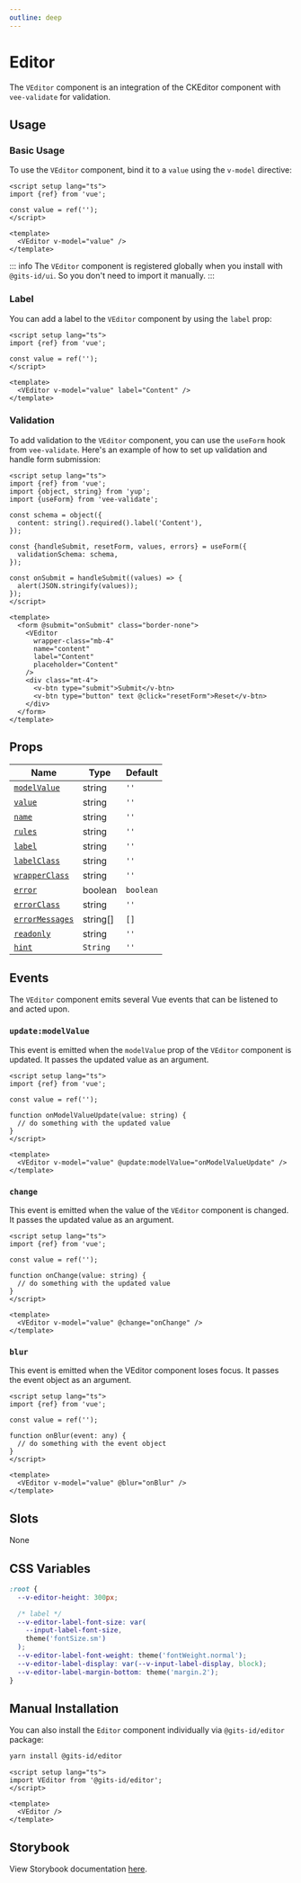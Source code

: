 ```yaml
---
outline: deep
---
```


# Editor

The `VEditor` component is an integration of the CKEditor component with `vee-validate` for validation.

## Usage

### Basic Usage

To use the `VEditor` component, bind it to a `value` using the `v-model` directive:

<LivePreview src="forms-editor--default">

```vue
<script setup lang="ts">
import {ref} from 'vue';

const value = ref('');
</script>

<template>
  <VEditor v-model="value" />
</template>
```

</LivePreview>

::: info
The `VEditor` component is registered globally when you install with `@gits-id/ui`. So you don't need to import it manually.
:::

### Label

You can add a label to the `VEditor` component by using the `label` prop:

<LivePreview src="forms-editor--label">

```vue
<script setup lang="ts">
import {ref} from 'vue';

const value = ref('');
</script>

<template>
  <VEditor v-model="value" label="Content" />
</template>
```

</LivePreview>

### Validation

To add validation to the `VEditor` component, you can use the `useForm` hook from `vee-validate`. Here's an example of how to set up validation and handle form submission:

<LivePreview src="forms-editor--validation">

```vue
<script setup lang="ts">
import {ref} from 'vue';
import {object, string} from 'yup';
import {useForm} from 'vee-validate';

const schema = object({
  content: string().required().label('Content'),
});

const {handleSubmit, resetForm, values, errors} = useForm({
  validationSchema: schema,
});

const onSubmit = handleSubmit((values) => {
  alert(JSON.stringify(values));
});
</script>

<template>
  <form @submit="onSubmit" class="border-none">
    <VEditor
      wrapper-class="mb-4"
      name="content"
      label="Content"
      placeholder="Content"
    />
    <div class="mt-4">
      <v-btn type="submit">Submit</v-btn>
      <v-btn type="button" text @click="resetForm">Reset</v-btn>
    </div>
  </form>
</template>
```

</LivePreview>

## Props

| Name                              | Type     | Default   |
| --------------------------------- | -------- | --------- |
| [`modelValue`](#modelValue)       | string   | `''`      |
| [`value`](#value)                 | string   | `''`      |
| [`name`](#name)                   | string   | `''`      |
| [`rules`](#rules)                 | string   | `''`      |
| [`label`](#label)                 | string   | `''`      |
| [`labelClass`](#labelClass)       | string   | `''`      |
| [`wrapperClass`](#wrapperClass)   | string   | `''`      |
| [`error`](#error)                 | boolean  | `boolean` |
| [`errorClass`](#errorClass)       | string   | `''`      |
| [`errorMessages`](#errorMessages) | string[] | `[]`      |
| [`readonly`](#readonly)           | string   | `''`      |
| [`hint`](#hint)                   | `String` | `''`      |

## Events

The `VEditor` component emits several Vue events that can be listened to and acted upon.

### `update:modelValue`

This event is emitted when the `modelValue` prop of the `VEditor` component is updated. It passes the updated value as an argument.

```vue
<script setup lang="ts">
import {ref} from 'vue';

const value = ref('');

function onModelValueUpdate(value: string) {
  // do something with the updated value
}
</script>

<template>
  <VEditor v-model="value" @update:modelValue="onModelValueUpdate" />
</template>
```

### `change`

This event is emitted when the value of the `VEditor` component is changed. It passes the updated value as an argument.

```vue
<script setup lang="ts">
import {ref} from 'vue';

const value = ref('');

function onChange(value: string) {
  // do something with the updated value
}
</script>

<template>
  <VEditor v-model="value" @change="onChange" />
</template>
```

### `blur`

This event is emitted when the VEditor component loses focus. It passes the event object as an argument.

```vue
<script setup lang="ts">
import {ref} from 'vue';

const value = ref('');

function onBlur(event: any) {
  // do something with the event object
}
</script>

<template>
  <VEditor v-model="value" @blur="onBlur" />
</template>
```

## Slots

None

## CSS Variables

```css
:root {
  --v-editor-height: 300px;

  /* label */
  --v-editor-label-font-size: var(
    --input-label-font-size,
    theme('fontSize.sm')
  );
  --v-editor-label-font-weight: theme('fontWeight.normal');
  --v-editor-label-display: var(--v-input-label-display, block);
  --v-editor-label-margin-bottom: theme('margin.2');
}
```

## Manual Installation

You can also install the `Editor` component individually via `@gits-id/editor` package:

```bash
yarn install @gits-id/editor
```

```vue
<script setup lang="ts">
import VEditor from '@gits-id/editor';
</script>

<template>
  <VEditor />
</template>
```

## Storybook

View Storybook documentation [here](https://gits-ui.web.app/?path=/story/components-editor--default).
